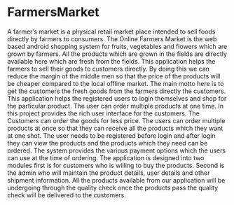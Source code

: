 # FarmersMarket
 
A farmer’s market is a physical retail market place intended to sell foods directly by farmers to consumers. The Online Farmers Market is the web based android shopping system for fruits, vegetables and flowers which are grown by farmers. All the products which are grown in the fields are directly available here which are fresh from the fields. This application helps the farmers to sell their goods to customers directly.
	By doing this we can reduce the margin of the middle men so that the price of the products will be cheaper compared to the local offline market. The main motto here is to get the customers the fresh goods from the farmers directly the customers. This application helps the registered users to login themselves and shop for the particular product. The user can order multiple products at one time.
	In this project provides the rich user interface for the customers. The Customers can order the goods for less price. The users can order multiple products at once so that they can receive all the products which they want at one shot. The user needs to be registered before login and after login they can view the products and the products which they need can be ordered. 
	The system provides the various payment options which the users can use at the time of ordering. The application is designed into two modules first is for customers who is willing to buy the products. Second is the admin who will maintain the product details, user details and other shipment information. 
	All the products available from our application will be undergoing through the quality check once the products pass the quality check will be delivered to the customers.
